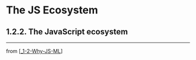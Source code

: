 # The JS Ecosystem

## 1.2.2. The JavaScript ecosystem

---
from [[_1-2-Why-JS-ML]]

[//begin]: # "Autogenerated link references for markdown compatibility"
[_1-2-Why-JS-ML]: _1-2-Why-JS-ML.md "1.2. Why combine JS and ML?"
[//end]: # "Autogenerated link references"